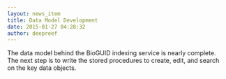 ```yaml
---
layout: news_item
title: Data Model Development
date: 2015-01-27 04:28:32
author: deepreef
---
```


The data model behind the BioGUID indexing service is nearly complete. The next step is to write the stored procedures to create, edit, and search on the key data objects.
